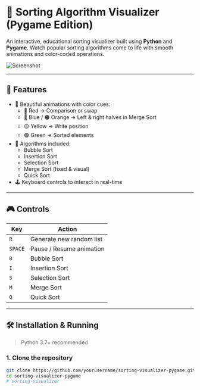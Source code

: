 # 🧠 Sorting Algorithm Visualizer (Pygame Edition)

An interactive, educational sorting visualizer built using **Python** and **Pygame**. Watch popular sorting algorithms come to life with smooth animations and color-coded operations.

![Screenshot](preview.png) <!-- Add a screenshot image if you have one -->

---

## 🚀 Features

- 🎨 Beautiful animations with color cues:
  - 🔴 Red → Comparison or swap
  - 🔵 Blue / 🟠 Orange → Left & right halves in Merge Sort
  - 🟡 Yellow → Write position
  - 🟢 Green → Sorted elements
- 🧩 Algorithms included:
  - Bubble Sort
  - Insertion Sort
  - Selection Sort
  - Merge Sort (fixed & visual)
  - Quick Sort
- 🕹️ Keyboard controls to interact in real-time

---

## 🎮 Controls

| Key        | Action                         |
|------------|--------------------------------|
| `R`        | Generate new random list       |
| `SPACE`    | Pause / Resume animation       |
| `B`        | Bubble Sort                    |
| `I`        | Insertion Sort                 |
| `S`        | Selection Sort                 |
| `M`        | Merge Sort                     |
| `Q`        | Quick Sort                     |

---

## 🛠️ Installation & Running

> Python 3.7+ recommended

### 1. Clone the repository
```bash
git clone https://github.com/yourusername/sorting-visualizer-pygame.git
cd sorting-visualizer-pygame
# sorting-visualizer
